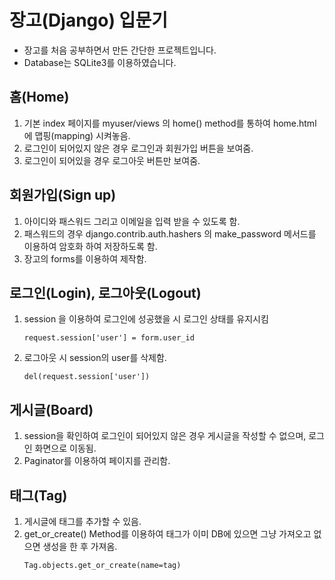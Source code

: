 # 장고(Django) 입문기
* 장고를 처음 공부하면서 만든 간단한 프로젝트입니다.
* Database는 SQLite3를 이용하였습니다.

## 홈(Home)
<ol>
    <li>기본 index 페이지를 myuser/views 의 home() method를 통하여 home.html 에 맵핑(mapping) 시켜놓음.</li>
    <li>로그인이 되어있지 않은 경우 로그인과 회원가입 버튼을 보여줌.</li>
    <li>로그인이 되어있을 경우 로그아웃 버튼만 보여줌.</li>
</ol> 

## 회원가입(Sign up)
<ol>
    <li>아이디와 패스워드 그리고 이메일을 입력 받을 수 있도록 함.</li>
    <li>패스워드의 경우 django.contrib.auth.hashers 의 make_password 메서드를 이용하여 암호화 하여 저장하도록 함.</li>
    <li>장고의 forms를 이용하여 제작함.</li>
</ol>

## 로그인(Login), 로그아웃(Logout)
<ol>
    <li>session 을 이용하여 로그인에 성공했을 시 로그인 상태를 유지시킴</li>

```    
request.session['user'] = form.user_id
```
<li>로그아웃 시 session의 user를 삭제함.</li>

```
del(request.session['user'])
```
</ol>

## 게시글(Board)
<ol>
    <li>session을 확인하여 로그인이 되어있지 않은 경우 게시글을 작성할 수 없으며, 로그인 화면으로 이동됨.</li>
    <li>Paginator를 이용하여 페이지를 관리함.</li>
</ol>

## 태그(Tag)
<ol>
    <li>게시글에 태그를 추가할 수 있음.</li>
    <li>get_or_create() Method를 이용하여 태그가 이미 DB에 있으면 그냥 가져오고 없으면 생성을 한 후 가져옴.</li>

```
Tag.objects.get_or_create(name=tag)
```
    
</ol>